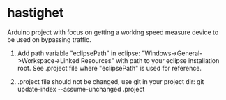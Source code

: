 # hastighet

Arduino project with focus on getting a working speed measure device to be used on bypassing traffic.

1. Add path variable "eclipsePath" in eclipse: "Windows->General->Workspace->Linked Resources" with path to your eclipse installation root. See .project file where "eclipsePath" is used for reference.

2. .project file should not be changed, use git in your project dir: git update-index --assume-unchanged .project
